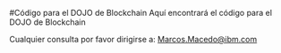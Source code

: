 #Código para el DOJO de Blockchain
Aquí encontrará el código para el DOJO de Blockchain

Cualquier consulta por favor dirigirse a:
Marcos.Macedo@ibm.com